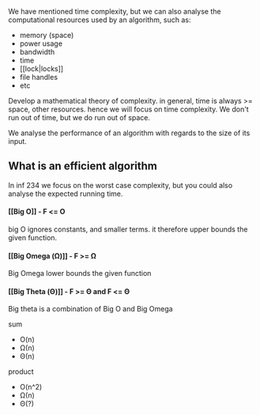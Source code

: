 We have mentioned time complexity, but we can also analyse the computational resources used by an algorithm, such as: 
- memory (space)
- power usage
- bandwidth
- time
- [[lock|locks]]
- file handles
- etc

Develop a mathematical theory of complexity.
in general, time is always >= space, other resources.
hence we will focus on time complexity.
We don't run out of time, but we do run out of space.

We analyse the performance of an algorithm with regards to the size of its input.

## What is an efficient algorithm
In inf 234 we focus on the worst case complexity, but you could also analyse the expected running time.

#### [[Big O]]  - F <= O
big O ignores constants, and smaller terms.
it therefore upper bounds the given function.

#### [[Big Omega (Ω)]] - F >= Ω
Big Omega lower bounds the given function

#### [[Big Theta (Θ)]] - F >= Θ and F <= Θ
Big theta is a combination of Big O and Big Omega


sum
- O(n)
- Ω(n)
- Θ(n)

product
- O(n^2)
- Ω(n)
- Θ(?)